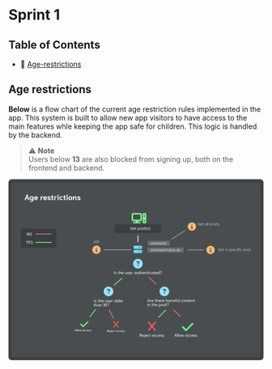 
# Sprint 1

## Table of Contents

- 👮 [Age-restrictions](#authentication)

## Age restrictions

**Below** is a flow chart of the current age restriction rules implemented in the app. This system is built to allow new app visitors to have access to the main features whle keeping the app safe for children. This logic is handled by the backend.

> ⚠️ **Note**  
>   Users below **13** are also blocked from signing up, both on the frontend and backend.  

![Age restriction logic](../../../assets/development-process/diagrams/age-restrictions.webp "A flowchart of the age restriction logic used in the app.")
